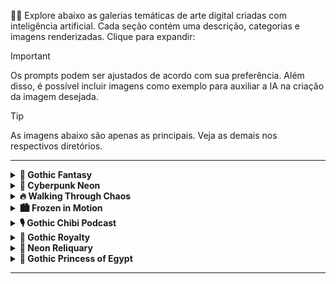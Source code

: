 🎨✨ Explore abaixo as galerias temáticas de arte digital criadas com inteligência artificial. Cada seção contém uma descrição, categorias e imagens renderizadas. Clique para expandir:

> [!IMPORTANT]  
> Os prompts podem ser ajustados de acordo com sua preferência. Além disso, é possível incluir imagens como exemplo para auxiliar a IA na criação da imagem desejada.

> [!TIP]
> As imagens abaixo são apenas as principais. Veja as demais nos respectivos diretórios.

---

<details>
<summary><strong>🍎 Gothic Fantasy</strong></summary>

🔗 [Ver 1/prompt.txt](1/prompt.txt)

> 🕯️ Quando a luz das velas sussurra segredos e a maçã reluz na sombra… o que você escolheria: a verdade ou a tentação?

![Gothic Fantasy](1/file_1.png)

</details>

<details>
<summary><strong>🌌 Cyberpunk Neon</strong></summary>

🔗 [Ver 2/prompt.txt](2/prompt.txt)

> 🚗 No coração pulsante de Dubai, a noite ganha vida em um espetáculo de velocidade e luz.

![Cyberpunk Neon](2/file_1.png)

</details>

<details>
<summary><strong>🔥 Walking Through Chaos</strong></summary>

🔗 [Ver 3/prompt.txt](3/prompt.txt)

> Entre chamas e destroços, avanço com calma, sem hesitação.

![Walking Through Chaos](3/file_1.png)

</details>

<details>
<summary><strong>🏙️ Frozen in Motion</strong></summary>

🔗 [Ver 4/prompt.txt](4/prompt.txt)

> Em meio ao turbilhão da cidade, permaneço imóvel, como uma ilha de calma cercada pelo caos.

![Frozen in Motion](4/file_1.png)

</details>

<details>
<summary><strong>🎙️ Gothic Chibi Podcast</strong></summary>

🔗 [Ver 5/prompt.txt](5/prompt.txt)

> No coração de um estúdio moderno, uma jovem chibi gótica encontra sua voz.

![Gothic Chibi Podcast](5/file_1.png)

</details>

<details>
<summary><strong>👑 Gothic Royalty</strong></summary>

🔗 [Ver 6/prompt.txt](6/prompt.txt)

> Quando a realeza silencia sob véus de sombra e o ouro reluz entre cicatrizes do tempo…

![Gothic Royalty](6/file_1.png)

</details>

<details>
<summary><strong>💚 Neon Reliquary</strong></summary>

🔗 [Ver 7/prompt.txt](7/prompt.txt)

> 💚✨ Na escuridão do código, encontramos a luz da consciência; quem decifra o mundo digital, desvenda também a si mesmo. 

![Gothic Code](7/file_1.png)

</details>

<details>
<summary><strong>🔺 Gothic Princess of Egypt</strong></summary>

🔗 [Ver 8/prompt.txt](8/prompt.txt)

> Ela repousa no trono onde o tempo evapora ⏳... Seus olhos? Espelhos de eras que ainda não aconteceram 🕰️✨.

![Egyptian Princess](8/file_1.png)

</details>

---


